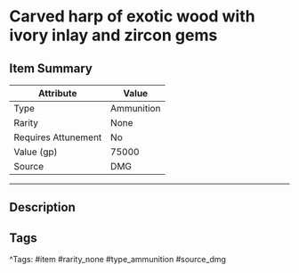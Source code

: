 # Carved harp of exotic wood with ivory inlay and zircon gems

## Item Summary

| Attribute            | Value                        |
|----------------------|------------------------------|
| Type                 | Ammunition |
| Rarity               | None             |
| Requires Attunement  | No                |
| Value (gp)           | 75000    |
| Source               | DMG |

---

## Description



## Tags

^Tags: #item #rarity_none #type_ammunition #source_dmg